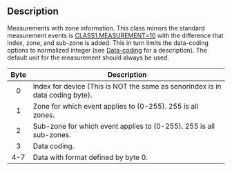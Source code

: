 ## Description

Measurements with zone information. This class mirrors the standard measurement events is [CLASS1.MEASUREMENT=10](./class1.measurement.md) with the difference that index, zone, and sub-zone is added. This in turn limits the data-coding options to normalized integer (see [Data-coding](./data_coding.md) for a description). The default unit for the measurement should always be used.

 | Byte | Description                                                        | 
 | :----: | -----------                                                        | 
 | 0    | Index for device (This is NOT the same as senorindex is in data coding byte). | 
 | 1    | Zone for which event applies to (0-255). 255 is all zones.         | 
 | 2    | Sub-zone for which event applies to (0-255). 255 is all sub-zones. | 
 | 3    | Data coding.                                                       | 
 | 4-7  | Data with format defined by byte 0.                                | 


